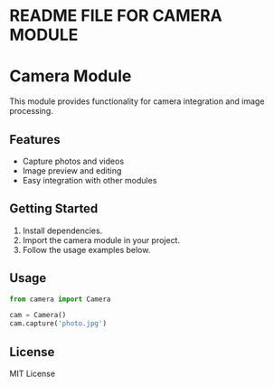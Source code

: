 # README FILE FOR CAMERA MODULE

# Camera Module

This module provides functionality for camera integration and image processing.

## Features

- Capture photos and videos
- Image preview and editing
- Easy integration with other modules

## Getting Started

1. Install dependencies.
2. Import the camera module in your project.
3. Follow the usage examples below.

## Usage

```python
from camera import Camera

cam = Camera()
cam.capture('photo.jpg')
```

## License

MIT License